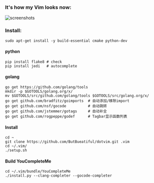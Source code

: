 ### It's how my Vim looks now:

![screenshots](https://raw.github.com/ButBueatiful/dotvim/master/screenshots/vim-screenshot.jpg)

### Install:

    sudo apt-get install -y build-essential cmake python-dev

#### python

    pip install flake8 # check
    pip install jedi   # autocomplete

#### golang

    go get https://github.com/golang/tools
    mkdir -p $GOTOOLS/golang.org/x/
    mv $GOTOOLS/src/github.com/golang/tools $GOTOOLS/src/golang.org/x/
    go get github.com/bradfitz/goimports  # 自动添加/移除import
    go get github.com/nsf/gocode          # 自动跳转
    go get github.com/jstemmer/gotags     # 自动补全
    go get github.com/rogpeppe/godef      # Tagbar显示函数列表

#### Install

	cd ~
	git clone https://github.com/ButBueatiful/dotvim.git .vim
	cd ~/.vim/
    ./setup.sh

#### Build YouCompleteMe

    cd ~/.vim/bundle/YouCompleteMe
    ./install.py --clang-completer --gocode-completer
